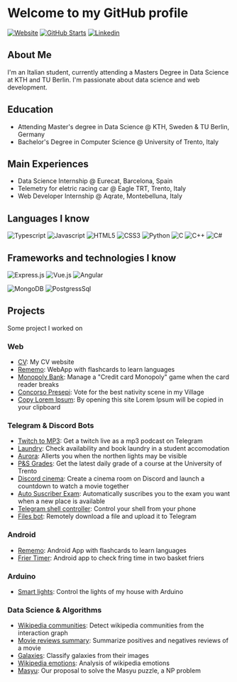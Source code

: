 # Welcome to my GitHub profile

[![Website](https://img.shields.io/website?style=for-the-badge&url=https%3A%2F%2Ftoscan.dev)](https://toscan.dev)
[![GitHub Starts](https://img.shields.io/github/stars/nicolatoscan?label=github&color=181717&logo=github&style=for-the-badge)](https://github.com/nicolatoscan)
[![Linkedin](https://img.shields.io/badge/linked-in-369?style=for-the-badge&logo=linkedin&logoColor=white&color=blue)](https://www.linkedin.com/in/nicolatoscan/)

## About Me
I'm an Italian student, currently attending a Masters Degree in Data Science at KTH and TU Berlin.
I'm passionate about data science and web development.

## Education
* Attending Master's degree in Data Science @ KTH, Sweden & TU Berlin, Germany
* Bachelor's Degree in Computer Science @ University of Trento, Italy

## Main Experiences
* Data Science Internship @ Eurecat, Barcelona, Spain
* Telemetry for eletric racing car @ Eagle TRT, Trento, Italy
* Web Developer Internship @ Aqrate, Montebelluna, Italy

## Languages I know
![Typescript](https://img.shields.io/badge/TypeScript-007ACC?style=for-the-badge&logo=typescript&logoColor=white)
![Javascript](https://img.shields.io/badge/JavaScript-323330?style=for-the-badge&logo=javascript&logoColor=F7DF1E)
![HTML5](https://img.shields.io/badge/HTML5-E34F26?style=for-the-badge&logo=html5&logoColor=white)
![CSS3](https://img.shields.io/badge/CSS3-1572B6?style=for-the-badge&logo=css3&logoColor=white)
![Python](https://img.shields.io/badge/Python-14354C?style=for-the-badge&logo=python&logoColor=white)
![C](https://img.shields.io/badge/C-00599C?style=for-the-badge&logo=c&logoColor=white)
![C++](https://img.shields.io/badge/C%2B%2B-00599C?style=for-the-badge&logo=c%2B%2B&logoColor=white)
![C#](https://img.shields.io/badge/C%23-239120?style=for-the-badge&logo=c-sharp&logoColor=white)

## Frameworks and technologies I know
![Express.js](https://img.shields.io/badge/Express.js-404D59?style=for-the-badge)
![Vue.js](https://img.shields.io/badge/Vue.js-35495E?style=for-the-badge&logo=vue.js&logoColor=4FC08D)
![Angular](https://img.shields.io/badge/Angular-DD0031?style=for-the-badge&logo=angular&logoColor=white)


![MongoDB](https://img.shields.io/badge/MongoDB-4EA94B?style=for-the-badge&logo=mongodb&logoColor=white)
![PostgressSql](https://img.shields.io/badge/PostgreSQL-316192?style=for-the-badge&logo=postgresql&logoColor=white)

## Projects
Some project I worked on

### Web
* [CV](https://github.com/nicolatoscan/nicolatoscan): My CV website
* [Rememo](https://github.com/nicolatoscan/rememo-webapp): WebApp with flashcards to learn languages
* [Monopoly Bank](https://github.com/nicolatoscan/monopoly-bank): Manage a "Credit card Monopoly" game when the card reader breaks
* [Concorso Presepi](https://github.com/nicolatoscan/concorso-presepi-2020): Vote for the best nativity scene in my Village
* [Copy Lorem Ipsum](https://github.com/nicolatoscan/copy-lorem-ipsum): By opening this site Lorem Ipsum will be copied in your clipboard


### Telegram & Discord Bots
* [Twitch to MP3](https://github.com/nicolatoscan/twitch-to-mp3-telegram-bot): Get a twitch live as a mp3 podcast on Telegram
* [Laundry](https://github.com/nicolatoscan/laundry-bot): Check availability and book laundry in a student accomodation
* [Aurora](https://github.com/nicolatoscan/aurora-bot): Allerts you when the northen lights may be visible
* [P&S Grades](https://github.com/nicolatoscan/probabilita-statistica-unitn-telegram-bot): Get the latest daily grade of a course at the University of Trento
* [Discord cinema](https://github.com/nicolatoscan/cinebiscotto-discord-bot): Create a cinema room on Discord and launch a countdown to watch a movie together
* [Auto Suscriber Exam](https://github.com/nicolatoscan/automatic-suscribe-exam): Automatically suscribes you to the exam you want when a new place is available
* [Telegram shell controller](https://github.com/nicolatoscan/telegram-shell-controller): Control your shell from your phone
* [Files bot](https://github.com/nicolatoscan/file-bot): Remotely download a file and upload it to Telegram

### Android
* [Rememo](https://github.com/nicolatoscan/rememo-android-app): Android App with flashcards to learn languages
* [Frier Timer](https://github.com/nicolatoscan/FrierTimer): Android app to check fring time in two basket friers


### Arduino
* [Smart lights](https://github.com/nicolatoscan/smart-hub-console-controller): Control the lights of my house with Arduino

### Data Science & Algorithms
* [Wikipedia communities](https://github.com/nicolatoscan/wikipedia-communities): Detect wikipedia communities from the interaction graph
* [Movie reviews summary](https://github.com/nicolatoscan/movies-reviews-summary): Summarize positives and negatives reviews of a movie
* [Galaxies](https://github.com/nicolatoscan/ml-galaxies): Classify galaxies from their images
* [Wikipedia emotions](https://github.com/nicolatoscan/wiki-emo-dp): Analysis of wikipedia emotions
* [Masyu](https://github.com/nicolatoscan/SWRace-JeffWho): Our proposal to solve the Masyu puzzle, a NP problem
